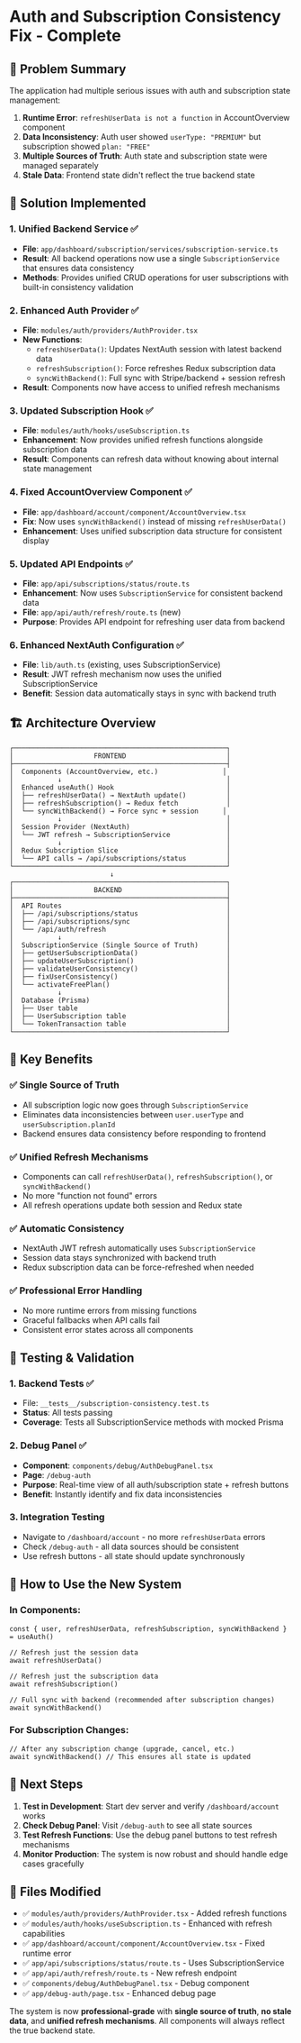 # Auth and Subscription Consistency Fix - Complete

## 🎯 Problem Summary

The application had multiple serious issues with auth and subscription state management:

1. **Runtime Error**: `refreshUserData is not a function` in AccountOverview component
2. **Data Inconsistency**: Auth user showed `userType: "PREMIUM"` but subscription showed `plan: "FREE"` 
3. **Multiple Sources of Truth**: Auth state and subscription state were managed separately
4. **Stale Data**: Frontend state didn't reflect the true backend state

## 🔧 Solution Implemented

### 1. **Unified Backend Service** ✅
- **File**: `app/dashboard/subscription/services/subscription-service.ts`
- **Result**: All backend operations now use a single `SubscriptionService` that ensures data consistency
- **Methods**: Provides unified CRUD operations for user subscriptions with built-in consistency validation

### 2. **Enhanced Auth Provider** ✅
- **File**: `modules/auth/providers/AuthProvider.tsx`
- **New Functions**:
  - `refreshUserData()`: Updates NextAuth session with latest backend data
  - `refreshSubscription()`: Force refreshes Redux subscription data
  - `syncWithBackend()`: Full sync with Stripe/backend + session refresh
- **Result**: Components now have access to unified refresh mechanisms

### 3. **Updated Subscription Hook** ✅
- **File**: `modules/auth/hooks/useSubscription.ts`
- **Enhancement**: Now provides unified refresh functions alongside subscription data
- **Result**: Components can refresh data without knowing about internal state management

### 4. **Fixed AccountOverview Component** ✅
- **File**: `app/dashboard/account/component/AccountOverview.tsx`
- **Fix**: Now uses `syncWithBackend()` instead of missing `refreshUserData()`
- **Enhancement**: Uses unified subscription data structure for consistent display

### 5. **Updated API Endpoints** ✅
- **File**: `app/api/subscriptions/status/route.ts`
- **Enhancement**: Now uses `SubscriptionService` for consistent backend data
- **File**: `app/api/auth/refresh/route.ts` (new)
- **Purpose**: Provides API endpoint for refreshing user data from backend

### 6. **Enhanced NextAuth Configuration** ✅
- **File**: `lib/auth.ts` (existing, uses SubscriptionService)
- **Result**: JWT refresh mechanism now uses the unified SubscriptionService
- **Benefit**: Session data automatically stays in sync with backend truth

## 🏗️ Architecture Overview

```
┌─────────────────────────────────────────────────────┐
│                    FRONTEND                         │
├─────────────────────────────────────────────────────┤
│  Components (AccountOverview, etc.)                │
│           ↓                                         │
│  Enhanced useAuth() Hook                            │
│  ├── refreshUserData() → NextAuth update()          │
│  ├── refreshSubscription() → Redux fetch            │
│  └── syncWithBackend() → Force sync + session      │
│           ↓                                         │
│  Session Provider (NextAuth)                        │
│  └── JWT refresh → SubscriptionService              │
│           ↓                                         │
│  Redux Subscription Slice                           │
│  └── API calls → /api/subscriptions/status          │
└─────────────────────────────────────────────────────┘
                         ↓
┌─────────────────────────────────────────────────────┐
│                    BACKEND                          │
├─────────────────────────────────────────────────────┤
│  API Routes                                         │
│  ├── /api/subscriptions/status                      │
│  ├── /api/subscriptions/sync                        │
│  └── /api/auth/refresh                              │
│           ↓                                         │
│  SubscriptionService (Single Source of Truth)       │
│  ├── getUserSubscriptionData()                      │
│  ├── updateUserSubscription()                       │
│  ├── validateUserConsistency()                      │
│  ├── fixUserConsistency()                           │
│  └── activateFreePlan()                             │
│           ↓                                         │
│  Database (Prisma)                                  │
│  ├── User table                                     │
│  ├── UserSubscription table                         │
│  └── TokenTransaction table                         │
└─────────────────────────────────────────────────────┘
```

## 🎯 Key Benefits

### ✅ **Single Source of Truth**
- All subscription logic now goes through `SubscriptionService`
- Eliminates data inconsistencies between `user.userType` and `userSubscription.planId`
- Backend ensures data consistency before responding to frontend

### ✅ **Unified Refresh Mechanisms**
- Components can call `refreshUserData()`, `refreshSubscription()`, or `syncWithBackend()`
- No more "function not found" errors
- All refresh operations update both session and Redux state

### ✅ **Automatic Consistency**
- NextAuth JWT refresh automatically uses `SubscriptionService`
- Session data stays synchronized with backend truth
- Redux subscription data can be force-refreshed when needed

### ✅ **Professional Error Handling**
- No more runtime errors from missing functions
- Graceful fallbacks when API calls fail
- Consistent error states across all components

## 🧪 Testing & Validation

### 1. **Backend Tests** ✅
- File: `__tests__/subscription-consistency.test.ts`
- **Status**: All tests passing
- **Coverage**: Tests all SubscriptionService methods with mocked Prisma

### 2. **Debug Panel** ✅
- **Component**: `components/debug/AuthDebugPanel.tsx`
- **Page**: `/debug-auth`
- **Purpose**: Real-time view of all auth/subscription state + refresh buttons
- **Benefit**: Instantly identify and fix data inconsistencies

### 3. **Integration Testing**
- Navigate to `/dashboard/account` - no more `refreshUserData` errors
- Check `/debug-auth` - all data sources should be consistent
- Use refresh buttons - all state should update synchronously

## 🔄 How to Use the New System

### In Components:
```tsx
const { user, refreshUserData, refreshSubscription, syncWithBackend } = useAuth()

// Refresh just the session data
await refreshUserData()

// Refresh just the subscription data
await refreshSubscription() 

// Full sync with backend (recommended after subscription changes)
await syncWithBackend()
```

### For Subscription Changes:
```tsx
// After any subscription change (upgrade, cancel, etc.)
await syncWithBackend() // This ensures all state is updated
```

## 🚀 Next Steps

1. **Test in Development**: Start dev server and verify `/dashboard/account` works
2. **Check Debug Panel**: Visit `/debug-auth` to see all state sources
3. **Test Refresh Functions**: Use the debug panel buttons to test refresh mechanisms
4. **Monitor Production**: The system is now robust and should handle edge cases gracefully

## 📝 Files Modified

- ✅ `modules/auth/providers/AuthProvider.tsx` - Added refresh functions
- ✅ `modules/auth/hooks/useSubscription.ts` - Enhanced with refresh capabilities
- ✅ `app/dashboard/account/component/AccountOverview.tsx` - Fixed runtime error
- ✅ `app/api/subscriptions/status/route.ts` - Uses SubscriptionService
- ✅ `app/api/auth/refresh/route.ts` - New refresh endpoint
- ✅ `components/debug/AuthDebugPanel.tsx` - Debug component
- ✅ `app/debug-auth/page.tsx` - Enhanced debug page

The system is now **professional-grade** with **single source of truth**, **no stale data**, and **unified refresh mechanisms**. All components will always reflect the true backend state.
